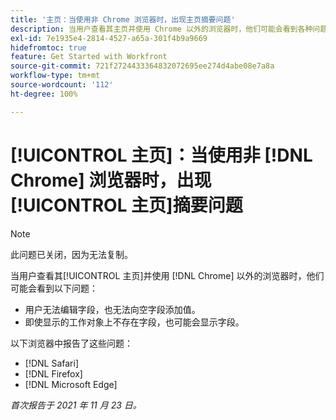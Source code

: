 ```yaml
---
title: '主页：当使用非 Chrome 浏览器时，出现主页摘要问题'
description: 当用户查看其主页并使用 Chrome 以外的浏览器时，他们可能会看到各种问题。
exl-id: 7e1935e4-2814-4527-a65a-301f4b9a9669
hidefromtoc: true
feature: Get Started with Workfront
source-git-commit: 721f2724433364832072695ee274d4abe08e7a8a
workflow-type: tm+mt
source-wordcount: '112'
ht-degree: 100%

---
```


# [!UICONTROL 主页]：当使用非 [!DNL Chrome] 浏览器时，出现[!UICONTROL 主页]摘要问题

>[!NOTE]
>
>此问题已关闭，因为无法复制。


当用户查看其[!UICONTROL 主页]并使用 [!DNL Chrome] 以外的浏览器时，他们可能会看到以下问题：

* 用户无法编辑字段，也无法向空字段添加值。
* 即使显示的工作对象上不存在字段，也可能会显示字段。

以下浏览器中报告了这些问题：

* [!DNL Safari]
* [!DNL Firefox]
* [!DNL Microsoft Edge]

_首次报告于 2021 年 11 月 23 日。_
